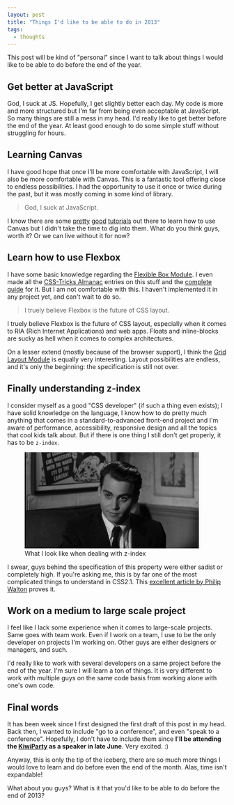 ```yaml
---
layout: post
title: "Things I'd like to be able to do in 2013"
tags:
  - thoughts
---
```


This post will be kind of "personal" since I want to talk about things I would like to be able to do before the end of the year. 

## Get better at JavaScript

God, I suck at JS. Hopefully, I get slightly better each day. My code is more and more structured but I'm far from being even acceptable at JavaScript. So many things are still a mess in my head. I'd really like to get better before the end of the year. At least good enough to do some simple stuff without struggling for hours.

## Learning Canvas

I have good hope that once I'll be more comfortable with JavaScript, I will also be more comfortable with Canvas. This is a fantastic tool offering close to endless possibilities. I had the opportunity to use it once or twice during the past, but it was mostly coming in some kind of library.

<blockquote class="pull-quote--right">God, I suck at JavaScript.</blockquote>

I know there are some [pretty](https://developer.mozilla.org/en-US/docs/HTML/Canvas/Tutorial) [good](http://www.canvasdemos.com/type/tutorials/) [tutorials](http://www.alsacreations.com/tuto/lire/1484-introduction.html) out there to learn how to use Canvas but I didn't take the time to dig into them. What do you think guys, worth it? Or we can live without it for now?

## Learn how to use Flexbox

I have some basic knowledge regarding the [Flexible Box Module](http://www.w3.org/TR/css3-flexbox/). I even made all the [CSS-Tricks Almanac](http://css-tricks.com/almanac/) entries on this stuff and the [complete guide](http://css-tricks.com/snippets/css/a-guide-to-flexbox/) for it. But I am not comfortable with this. I haven't implemented it in any project yet, and can't wait to do so.

<blockquote class="pull-quote--right">I truely believe Flexbox is the future of CSS layout.</blockquote>

I truely believe Flexbox is the future of CSS layout, especially when it comes to RIA (Rich Internet Applications) and web apps. Floats and inline-blocks are sucky as hell when it comes to complex architectures.

On a lesser extend (mostly because of the browser support), I think the [Grid Layout Module](http://hugogiraudel.com/2013/04/04/css-grid-layout/) is equally very interesting. Layout possibilities are endless, and it's only the beginning: the specification is still not over.

## Finally understanding z-index

I consider myself as a good "CSS developer" (if such a thing even exists); I have solid knowledge on the language, I know how to do pretty much anything that comes in a standard-to-advanced front-end project and I'm aware of performance, accessibility, responsive design and all the topics that cool kids talk about. But if there is one thing I still don't get properly, it has to be <code>z-index</code>.

<figure class="figure--right">
<img src="/assets/images/things-to-do-2013/z-index.gif" alt="">
<figcaption>What I look like when dealing with z-index</figcaption>
</figure>

I swear, guys behind the specification of this property were either sadist or completely high. If you're asking me, this is by far one of the most complicated things to understand in CSS2.1. This [excellent article by Philip Walton](http://philipwalton.com/articles/what-no-one-told-you-about-z-index/) proves it. 

## Work on a medium to large scale project

I feel like I lack some experience when it comes to large-scale projects. Same goes with team work. Even if I work on a team, I use to be the only developer on projects I'm working on. Other guys are either designers or managers, and such.

I'd really like to work with several developers on a same project before the end of the year. I'm sure I will learn a ton of things. It is very different to work with multiple guys on the same code basis from working alone with one's own code.

## Final words

It has been week since I first designed the first draft of this post in my head. Back then, I wanted to include "go to a conference", and even "speak to a conference". Hopefully, I don't have to include them since **I'll be attending the [KiwiParty](http://kiwiparty.fr/) as a speaker in late June**. Very excited. :)

Anyway, this is only the tip of the iceberg, there are so much more things I would love to learn and do before even the end of the month. Alas, time isn't expandable!

What about you guys? What is it that you'd like to be able to do before the end of 2013?
